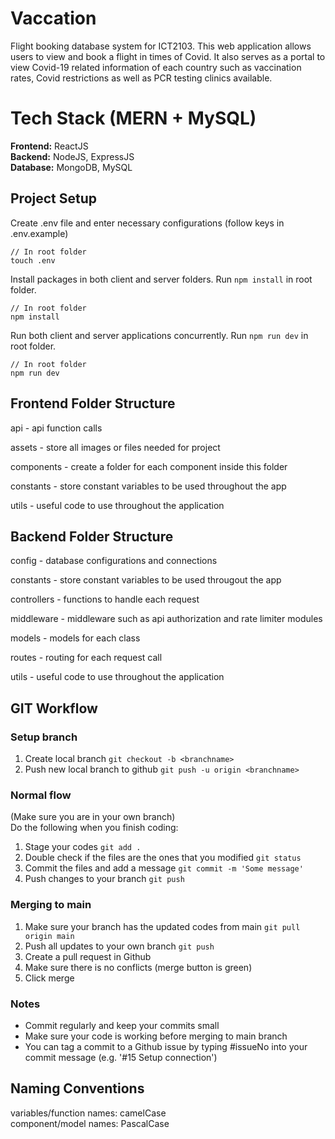# Vaccation
Flight booking database system for ICT2103. This web application allows users to view and book a flight in times of Covid. It also serves as a portal to view Covid-19 related information of each country such as vaccination rates, Covid restrictions as well as PCR testing clinics available.

# Tech Stack (MERN + MySQL)
**Frontend:** ReactJS  
**Backend:** NodeJS, ExpressJS  
**Database:** MongoDB, MySQL  

## Project Setup
Create .env file and enter necessary configurations (follow keys in .env.example)
```
// In root folder
touch .env
```

Install packages in both client and server folders. Run `npm install` in root folder.

```
// In root folder
npm install
```

Run both client and server applications concurrently. Run `npm run dev` in root folder.

```
// In root folder
npm run dev
```

## Frontend Folder Structure
api - api function calls

assets - store all images or files needed for project

components - create a folder for each component inside this folder

constants - store constant variables to be used throughout the app

utils - useful code to use throughout the application

## Backend Folder Structure
config - database configurations and connections

constants - store constant variables to be used througout the app  

controllers - functions to handle each request  

middleware - middleware such as api authorization and rate limiter modules

models - models for each class

routes - routing for each request call

utils - useful code to use throughout the application

## GIT Workflow
### Setup branch
1. Create local branch ```git checkout -b <branchname>```
2. Push new local branch to github ```git push -u origin <branchname>```

### Normal flow
(Make sure you are in your own branch)  
Do the following when you finish coding:
1. Stage your codes ```git add .```
2. Double check if the files are the ones that you modified ```git status```
3. Commit the files and add a message ```git commit -m 'Some message'```
4. Push changes to your branch ```git push```


### Merging to main
1. Make sure your branch has the updated codes from main ```git pull origin main```
2. Push all updates to your own branch ```git push```
3. Create a pull request in Github
4. Make sure there is no conflicts (merge button is green)
5. Click merge

### Notes
- Commit regularly and keep your commits small
- Make sure your code is working before merging to main branch
- You can tag a commit to a Github issue by typing #issueNo into your commit message (e.g. '#15 Setup connection')
## Naming Conventions
variables/function names: camelCase  
component/model names: PascalCase